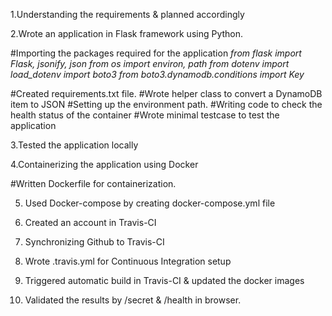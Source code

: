 1.Understanding the requirements & planned accordingly

2.Wrote an application in Flask framework using Python.

#Importing the packages required for the application
*from flask import Flask, jsonify, json
from os import environ, path
from dotenv import load_dotenv
import boto3
from boto3.dynamodb.conditions import Key* 

#Created requirements.txt file.
#Wrote helper class to convert a DynamoDB item to JSON
#Setting up the environment path.
#Writing code to check the health status of the container 
#Wrote minimal testcase to test the application

3.Tested the application locally

4.Containerizing the application using Docker

#Written Dockerfile for containerization.

5. Used Docker-compose by creating docker-compose.yml file

6. Created an account in Travis-CI

7. Synchronizing Github to Travis-CI

8. Wrote .travis.yml for Continuous Integration setup

9. Triggered automatic build in Travis-CI & updated the docker images

10. Validated the results by /secret & /health in browser.


